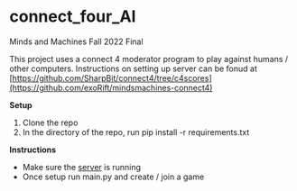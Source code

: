 # connect_four_AI
Minds and Machines Fall 2022 Final

This project uses a connect 4 moderator program to play against humans / other computers.
Instructions on setting up server can be fonud at [https://github.com/SharpBit/connect4/tree/c4scores](https://github.com/exoRift/mindsmachines-connect4)

**Setup**
1. Clone the repo
2. In the directory of the repo, run pip install -r requirements.txt

**Instructions**
* Make sure the [server](https://github.com/exoRift/mindsmachines-connect4/) is running
* Once setup run main.py and create / join a game 
